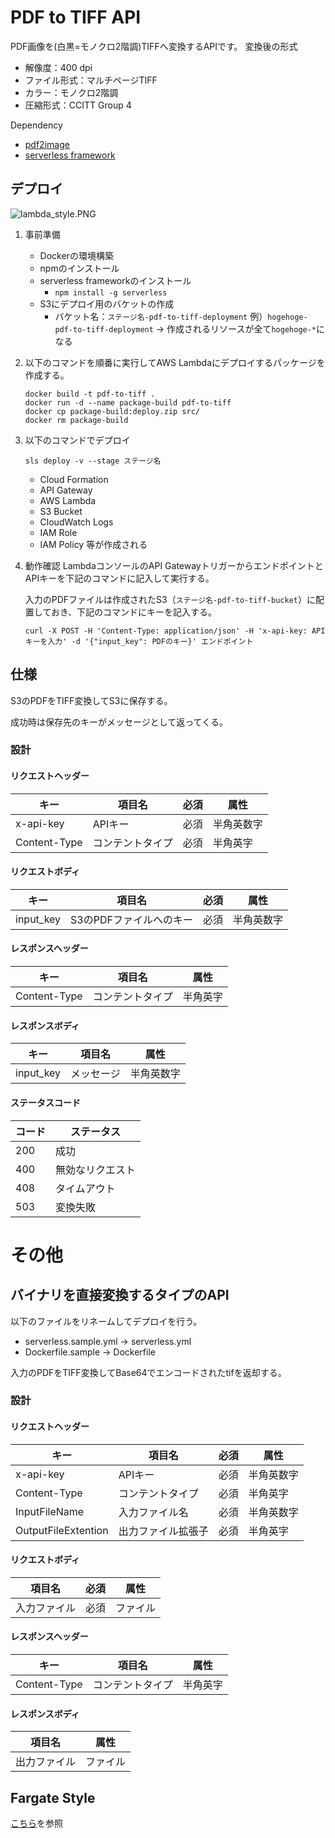 # PDF to TIFF API

PDF画像を(白黒=モノクロ2階調)TIFFへ変換するAPIです。
変換後の形式
- 解像度：400 dpi
- ファイル形式：マルチページTIFF
- カラー：モノクロ2階調
- 圧縮形式：CCITT Group 4

Dependency
* [pdf2image](https://github.com/Belval/pdf2image)
* [serverless framework](https://serverless.com/)

## デプロイ

![lambda_style.PNG](./docs/lambda_style.PNG)

1. 事前準備
    - Dockerの環境構築
    - npmのインストール
    - serverless frameworkのインストール
      - `npm install -g serverless`
    - S3にデプロイ用のバケットの作成
      - バケット名：`ステージ名-pdf-to-tiff-deployment`
        例）`hogehoge-pdf-to-tiff-deployment`
            -> 作成されるリソースが全て`hogehoge-*`になる

2. 以下のコマンドを順番に実行してAWS Lambdaにデプロイするパッケージを作成する。
    ```
    docker build -t pdf-to-tiff .
    docker run -d --name package-build pdf-to-tiff
    docker cp package-build:deploy.zip src/
    docker rm package-build
    ```

3. 以下のコマンドでデプロイ
    ```
    sls deploy -v --stage ステージ名
    ```
    - Cloud Formation
    - API Gateway
    - AWS Lambda
    - S3 Bucket
    - CloudWatch Logs
    - IAM Role
    - IAM Policy
    等が作成される

4. 動作確認
    LambdaコンソールのAPI GatewayトリガーからエンドポイントとAPIキーを下記のコマンドに記入して実行する。

    入力のPDFファイルは作成されたS3（`ステージ名-pdf-to-tiff-bucket`）に配置しておき、下記のコマンドにキーを記入する。
    ```
    curl -X POST -H 'Content-Type: application/json' -H 'x-api-key: APIキーを入力' -d '{"input_key": PDFのキー}' エンドポイント
    ```

## 仕様

S3のPDFをTIFF変換してS3に保存する。

成功時は保存先のキーがメッセージとして返ってくる。

### 設計

#### リクエストヘッダー

| キー | 項目名 | 必須 | 属性 |
| --- | --- | --- | --- |
| x-api-key | APIキー | 必須 | 半角英数字 |
| Content-Type | コンテントタイプ | 必須 | 半角英字 |

#### リクエストボディ

| キー | 項目名 | 必須 | 属性 |
| --- | --- | --- | --- |
| input_key | S3のPDFファイルへのキー | 必須 | 半角英数字 |

#### レスポンスヘッダー

| キー | 項目名 | 属性 |
| --- | --- | --- |
| Content-Type | コンテントタイプ | 半角英字 |

#### レスポンスボディ

| キー | 項目名 | 属性 |
| --- | --- | --- |
| input_key | メッセージ | 半角英数字 |

#### ステータスコード

| コード | ステータス |
| --- | --- |
| 200 | 成功 |
| 400 | 無効なリクエスト |
| 408 | タイムアウト |
| 503 | 変換失敗 |

# その他

## バイナリを直接変換するタイプのAPI
以下のファイルをリネームしてデプロイを行う。

- serverless.sample.yml → serverless.yml
- Dockerfile.sample → Dockerfile

入力のPDFをTIFF変換してBase64でエンコードされたtifを返却する。

### 設計

#### リクエストヘッダー

| キー | 項目名 | 必須 | 属性 |
| --- | --- | --- | --- |
| x-api-key | APIキー | 必須 | 半角英数字 |
| Content-Type | コンテントタイプ | 必須 | 半角英字 |
| InputFileName | 入力ファイル名 | 必須 | 半角英数字 |
| OutputFileExtention | 出力ファイル拡張子 | 必須 | 半角英字 |

#### リクエストボディ

| 項目名 | 必須 | 属性 |
| --- | --- | --- |
| 入力ファイル | 必須 | ファイル |

#### レスポンスヘッダー

| キー | 項目名 | 属性 |
| --- | --- | --- |
| Content-Type | コンテントタイプ | 半角英字 |

#### レスポンスボディ

| 項目名 | 属性 |
| --- | --- |
| 出力ファイル | ファイル |

## Fargate Style

[こちら](./development/README.md)を参照